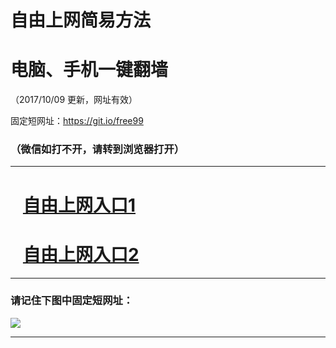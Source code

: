 ﻿# 自由上网简易方法

# 电脑、手机一键翻墙

（2017/10/09 更新，网址有效）

固定短网址：https://git.io/free99

### （微信如打不开，请转到浏览器打开）


***





# &nbsp;&nbsp; <a href="http://ft764117270.fwq-tz-1001.info/fwqtz01.html?t=100900132103 " target="_blank">自由上网入口1</a>
# &nbsp;&nbsp; <a href="http://ft309814487.fwq-tz-1002.info/fwqtz02.html?t=100900131051 " target="_blank">自由上网入口2</a>
***

### 请记住下图中固定短网址：

<img src="https://s3-us-west-2.amazonaws.com/fwq-1001/yjfq-20170905okok.png" /> 


***

